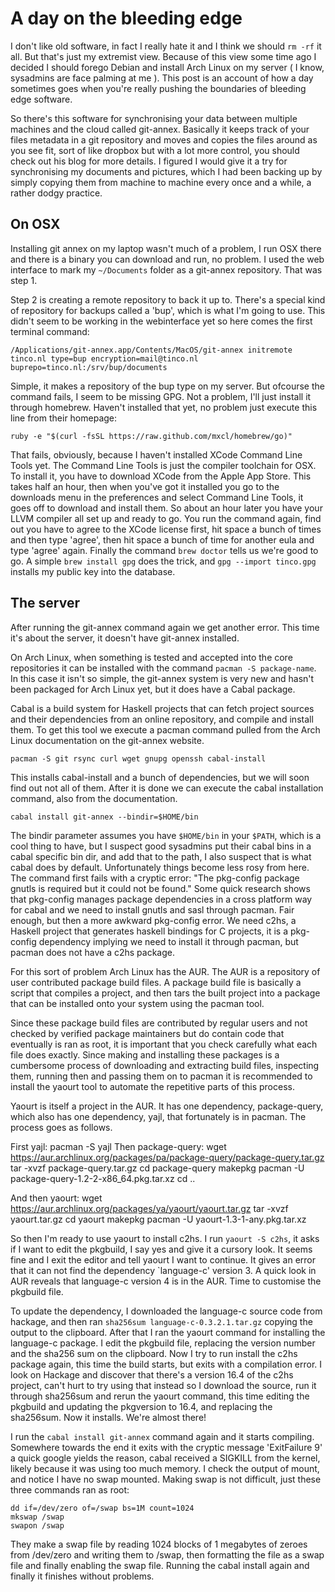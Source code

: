 A day on the bleeding edge
==========================

I don't like old software, in fact I really hate it and I think we should `rm -rf` it all. But that's just my extremist view. Because of this view some time ago I decided I should forego Debian and install Arch Linux on my server ( I know, sysadmins are face palming at me ). This post is an account of how a day sometimes goes when you're really pushing the boundaries of bleeding edge software.

So there's this software for synchronising your data between multiple machines and the cloud called git-annex. Basically it keeps track of your files metadata in a git repository and moves and copies the files around as you see fit, sort of like dropbox but with a lot more control, you should check out his blog for more details. I figured I would give it a try for synchronising my documents and pictures, which I had been backing up by simply copying them from machine to machine every once and a while, a rather dodgy practice.

On OSX
------------
Installing git annex on my laptop wasn't much of a problem, I run OSX there and  there is a binary you can download and run, no problem. I used the web interface to mark my `~/Documents` folder as a git-annex repository. That was step 1. 

Step 2 is creating a remote repository to back it up to. There's a special kind of repository for backups called a 'bup', which is what I'm going to use. This didn't seem to be working in the webinterface yet so here comes the first terminal command:

    /Applications/git-annex.app/Contents/MacOS/git-annex initremote tinco.nl type=bup encryption=mail@tinco.nl buprepo=tinco.nl:/srv/bup/documents

Simple, it makes a repository of the bup type on my server. But ofcourse the command fails, I seem to be missing GPG. Not a problem, I'll just install it through homebrew. Haven't installed that yet, no problem just execute this line from their homepage:

    ruby -e "$(curl -fsSL https://raw.github.com/mxcl/homebrew/go)" 

That fails, obviously, because I haven't installed XCode Command Line Tools yet. The Command Line Tools is just the compiler toolchain for OSX. To install it, you have to download XCode from the Apple App Store. This takes half an hour, then when you've got it installed you go to the downloads menu in the preferences and select Command Line Tools, it goes off to download and install them. So about an hour later you have your LLVM compiler all set up and ready to go. You run the command again, find out you have to agree to the XCode license first, hit space a bunch of times and then type 'agree', then hit space a bunch of time for another eula and type 'agree' again. Finally the command `brew doctor` tells us we're good to go. A simple `brew install gpg` does the trick, and `gpg --import tinco.gpg` installs my public key into the database.

The server
---------------
After running the git-annex command again we get another error. This time it's about the server, it doesn't have git-annex installed.

On Arch Linux, when something is tested and accepted into the core repositories it can be installed with the command `pacman -S package-name`. In this case it isn't so simple, the git-annex system is very new and hasn't been packaged for Arch Linux yet, but it does have a Cabal package.

Cabal is a build system for Haskell projects that can fetch project sources and their dependencies from an online repository, and compile and install them. To get this tool we execute a pacman command pulled from the Arch Linux documentation on the git-annex website.

    pacman -S git rsync curl wget gnupg openssh cabal-install

This installs cabal-install and a bunch of dependencies, but we will soon find out not all of them. After it is done we can execute the cabal installation command, also from the documentation.

    cabal install git-annex --bindir=$HOME/bin

The bindir parameter assumes you have `$HOME/bin` in your `$PATH`, which is a cool thing to have, but I suspect good sysadmins put their cabal bins in a cabal specific bin dir, and add that to the path, I also suspect that is what cabal does by default. Unfortunately things become less rosy from here. The command first fails with a cryptic error: "The pkg-config package gnutls is required but it could not be found." Some quick research shows that pkg-config manages package dependencies in a cross platform way for cabal and we need to install gnutls and sasl through pacman. Fair enough, but then a more awkward pkg-config error. We need c2hs, a Haskell project that generates haskell bindings for C projects, it is a pkg-config dependency implying we need to install it through pacman, but pacman does not have a c2hs package.

For this sort of problem Arch Linux has the AUR. The AUR is a repository of user contributed package build files. A package build file is basically a script that compiles a project, and then tars the built project into a package that can be installed onto your system using the pacman tool. 

Since these package build files are contributed by regular users and not checked by verified package maintainers but do contain code that eventually is ran as root, it is important that you check carefully what each file does exactly. Since making and installing these packages is a cumbersome process of downloading and extracting build files, inspecting them, running then and passing them on to pacman it is recommended to install the yaourt tool to automate the repetitive parts of this process.

Yaourt is itself a project in the AUR. It has one dependency, package-query, which also has one dependency, yajl, that fortunately is in pacman. The process goes as follows.

First yajl:
    pacman -S yajl
Then package-query:
    wget https://aur.archlinux.org/packages/pa/package-query/package-query.tar.gz
    tar -xvzf package-query.tar.gz
    cd package-query
    makepkg
    pacman -U package-query-1.2-2-x86_64.pkg.tar.xz
    cd ..

And then yaourt:
    wget https://aur.archlinux.org/packages/ya/yaourt/yaourt.tar.gz
    tar -xvzf yaourt.tar.gz
    cd yaourt
    makepkg
    pacman -U yaourt-1.3-1-any.pkg.tar.xz

So then I'm ready to use yaourt to install c2hs. I run `yaourt -S c2hs`, it asks if I want to edit the pkgbuild, I say yes and give it a cursory look. It seems fine and I exit the editor and tell yaourt I want to continue. It gives an error that it can not find the dependency `language-c' version 3. A quick look in AUR reveals that language-c version 4 is in the AUR. Time to customise the pkgbuild file.

To update the dependency, I downloaded the language-c source code from hackage, and then ran `sha256sum language-c-0.3.2.1.tar.gz` copying the output to the clipboard. After that I ran the yaourt command for installing the language-c package. I edit the pkgbuild file, replacing the version number and the sha256 sum on the clipboard. Now I try to run install the c2hs package again, this time the build starts, but exits with a compilation error. I look on Hackage and discover that there's a version 16.4 of the c2hs project, can't hurt to try using that instead so I download the source, run it through sha256sum and rerun the yaourt command, this time editing the pkgbuild and updating the pkgversion to 16.4, and replacing the sha256sum. Now it installs. We're almost there!

I run the `cabal install git-annex` command again and it starts compiling. Somewhere towards the end it exits with the cryptic message 'ExitFailure 9' a quick google yields the reason, cabal received a SIGKILL from the kernel, likely because it was using too much memory. I check the output of mount, and notice I have no swap mounted. Making swap is not difficult, just these three commands ran as root:

    dd if=/dev/zero of=/swap bs=1M count=1024
    mkswap /swap
    swapon /swap

They make a swap file by reading 1024 blocks of 1 megabytes of zeroes from /dev/zero and writing them to /swap, then formatting the file as a swap file and finally enabling the swap file. Running the cabal install again and finally it finishes without problems.
